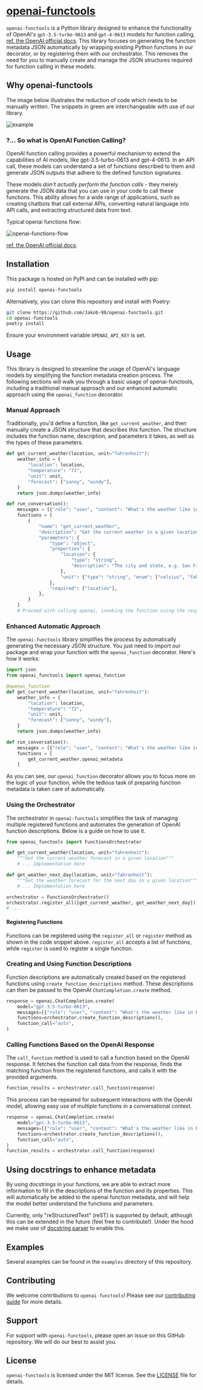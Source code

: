 # [openai-functools](https://github.com/Jakob-98/openai-functools)

`openai-functools` is a Python library designed to enhance the functionality of OpenAI's `gpt-3.5-turbo-0613` and `gpt-4-0613` models for function calling, [ref. the OpenAI official docs](https://platform.openai.com/docs/guides/gpt/function-calling). This library focuses on generating the function metadata JSON automatically by wrapping existing Python functions in our decorator, or by registering them with our orchestrator. This removes the need for you to manually create and manage the JSON structures required for function calling in these models.

## Why openai-functools

The image below illustrates the reduction of code which needs to be manually written. The snippets in green are interchangeable with use of our library.

![example](https://github.com/Jakob-98/openai-functools/blob/assets/example.png)

### ?... So what is OpenAI Function Calling?

OpenAI function calling provides a powerful mechanism to extend the capabilities of AI models, like gpt-3.5-turbo-0613 and gpt-4-0613. In an API call, these models can understand a set of functions described to them and generate JSON outputs that adhere to the defined function signatures.

These models *don't actually perform the function calls* - they merely generate the JSON data that you can use in your code to call these functions. This ability allows for a wide range of applications, such as creating chatbots that call external APIs, converting natural language into API calls, and extracting structured data from text.

Typical openai functions flow:

![openai-functions-flow](./assets/openai-functions.png)

[ref. the OpenAI official docs](https://platform.openai.com/docs/guides/gpt/function-calling).

## Installation

This package is hosted on PyPI and can be installed with pip:

```sh
pip install openai-functools
```

Alternatively, you can clone this repository and install with Poetry:

```sh
git clone https://github.com/Jakob-98/openai-functools.git
cd openai-functools
poetry install
```

Ensure your environment variable `OPENAI_API_KEY` is set.

## Usage

This library is designed to streamline the usage of OpenAI's language models by simplifying the function metadata creation process. The following sections will walk you through a basic usage of openai-functools, including a traditional manual approach and our enhanced automatic approach using the `openai_function` decorator.

### Manual Approach

Traditionally, you'd define a function, like `get_current_weather`, and then manually create a JSON structure that describes this function. The structure includes the function name, description, and parameters it takes, as well as the types of these parameters.

```python
def get_current_weather(location, unit="fahrenheit"):
    weather_info = {
        "location": location,
        "temperature": "72",
        "unit": unit,
        "forecast": ["sunny", "windy"],
    }
    return json.dumps(weather_info)

def run_conversation():
    messages = [{"role": "user", "content": "What's the weather like in London?"}]
    functions = [
        {
            "name": "get_current_weather",
            "description": "Get the current weather in a given location",
            "parameters": {
                "type": "object",
                "properties": {
                    "location": {
                        "type": "string",
                        "description": "The city and state, e.g. San Francisco, CA",
                    },
                    "unit": {"type": "string", "enum": ["celsius", "fahrenheit"]},
                },
                "required": ["location"],
            },
        }
    ]
    # Proceed with calling openai, invoking the function using the response, etc..
```

### Enhanced Automatic Approach

The `openai-functools` library simplifies the process by automatically generating the necessary JSON structure. You just need to import our package and wrap your function with the `openai_function` decorator. Here's how it works:

```python
import json
from openai_functools import openai_function

@openai_function
def get_current_weather(location, unit="fahrenheit"):
    weather_info = {
        "location": location,
        "temperature": "72",
        "unit": unit,
        "forecast": ["sunny", "windy"],
    }
    return json.dumps(weather_info)

def run_conversation():
    messages = [{"role": "user", "content": "What's the weather like in London?"}]
    functions = [
        get_current_weather.openai_metadata
    ]
```

As you can see, our `openai_function` decorator allows you to focus more on the logic of your function, while the tedious task of preparing function metadata is taken care of automatically.

### Using the Orchestrator

The orchestrator in `openai-functools` simplifies the task of managing multiple registered functions and automates the generation of OpenAI function descriptions. Below is a guide on how to use it.

```python
from openai_functools import FunctionsOrchestrator

def get_current_weather(location, unit="fahrenheit"):
    """Get the current weather forecast in a given location"""
    # ... Implementation here

def get_weather_next_day(location, unit="fahrenheit"):
    """Get the weather forecast for the next day in a given location"""
    # ... Implementation here

orchestrator = FunctionsOrchestrator()
orchestrator.register_all([get_current_weather, get_weather_next_day])
# ...
```

#### Registering Functions

Functions can be registered using the `register_all` or `register` method as shown in the code snippet above. `register_all` accepts a list of functions, while `register` is used to register a single function. 

### Creating and Using Function Descriptions

Function descriptions are automatically created based on the registered functions using `create_function_descriptions` method. These descriptions can then be passed to the OpenAI `ChatCompletion.create` method.

```python
response = openai.ChatCompletion.create(
    model="gpt-3.5-turbo-0613",
    messages=[{"role": "user", "content": "What's the weather like in Boston?"}],
    functions=orchestrator.create_function_descriptions(),
    function_call="auto",
)
```

### Calling Functions Based on the OpenAI Response

The `call_function` method is used to call a function based on the OpenAI response. It fetches the function call data from the response, finds the matching function from the registered functions, and calls it with the provided arguments.

```python
function_results = orchestrator.call_function(response)
```

This process can be repeated for subsequent interactions with the OpenAI model, allowing easy use of multiple functions in a conversational context.

```python
response = openai.ChatCompletion.create(
    model="gpt-3.5-turbo-0613",
    messages=[{"role": "user", "content": "What's the weather like in Boston tomorrow?"}],
    functions=orchestrator.create_function_descriptions(),
    function_call="auto",
)
function_results = orchestrator.call_function(response)
```

## Using docstrings to enhance metadata

By using docstrings in your functions, we are able to extract more information to fill in the descriptions of the function and its properties. This will automatically be added to the openai function metadata, and will help the model better understand the functions and parameters.

Currently, only "reStructuredText" (reST) is supported by default, although this can be extended in the future (feel free to contribute!). Under the hood we make use of [docstring parser](https://pypi.org/project/docstring-parser/) to enable this.

## Examples

Several examples can be found in the `examples` directory of this repository.

## Contributing

We welcome contributions to `openai-functools`! Please see our [contributing guide](CONTRIBUTING.md) for more details.

## Support

For support with `openai-functools`, please open an issue on this GitHub repository. We will do our best to assist you.

## License

`openai-functools` is licensed under the MIT license. See the [LICENSE](LICENSE) file for details.
